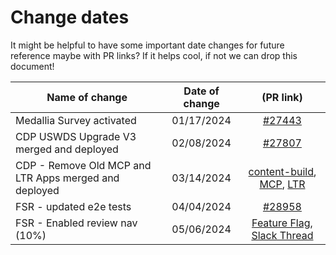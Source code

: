# Change dates
It might be helpful to have some important date changes for future reference maybe with PR links? If it helps cool, if not we can drop this document! 

| Name of change | Date of change | (PR link) |
| --- | :---: | :---: |
| Medallia Survey activated | 01/17/2024 | [#27443](https://github.com/department-of-veterans-affairs/vets-website/pull/27443) |
| CDP USWDS Upgrade V3 merged and deployed | 02/08/2024 | [#27807](https://github.com/department-of-veterans-affairs/vets-website/pull/27807) | 
| CDP - Remove Old MCP and LTR Apps merged and deployed | 03/14/2024 | [content-build](https://github.com/department-of-veterans-affairs/content-build/pull/1953), [MCP](https://github.com/department-of-veterans-affairs/vets-website/pull/28541), [LTR](https://github.com/department-of-veterans-affairs/vets-website/pull/28542)|
| FSR - updated e2e tests| 04/04/2024 | [#28958](https://github.com/department-of-veterans-affairs/vets-website/pull/28958/)
| FSR - Enabled review nav (10%) | 05/06/2024 | [Feature Flag](https://api.va.gov/flipper/features/financial_status_report_review_page_navigation), [Slack Thread](https://dsva.slack.com/archives/CPE4AJ6Q0/p1715004132567849)

